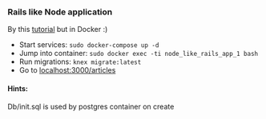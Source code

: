 ### Rails like Node application
By this [tutorial](https://github.com/sixoverground/node-for-rails-lovers) but in Docker :)

- Start services: `sudo docker-compose up -d`
- Jump into container: `sudo docker exec -ti node_like_rails_app_1 bash`
- Run migrations: `knex migrate:latest`
- Go to [localhost:3000/articles](http://localhost:3000/articles)

#### Hints:
Db/init.sql is used by postgres container on create
